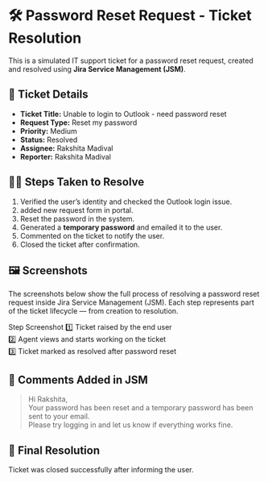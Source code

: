 # 🛠️ Password Reset Request - Ticket Resolution

This is a simulated IT support ticket for a password reset request, created and resolved using **Jira Service Management (JSM)**.

## 🧾 Ticket Details

- **Ticket Title:** Unable to login to Outlook - need password reset  
- **Request Type:** Reset my password  
- **Priority:** Medium  
- **Status:** Resolved  
- **Assignee:** Rakshita Madival  
- **Reporter:** Rakshita Madival  

## 🧑‍💻 Steps Taken to Resolve

1. Verified the user’s identity and checked the Outlook login issue.
2. added new  request form in portal. 
3. Reset the password in the system.
4. Generated a **temporary password** and emailed it to the user.
5. Commented on the ticket to notify the user.
6. Closed the ticket after confirmation.

## 🖼️ Screenshots

The screenshots below show the full process of resolving a password reset request inside Jira Service Management (JSM). Each step represents part of the ticket lifecycle — from creation to resolution.

Step	Screenshot
1️⃣ Ticket raised by the end user	
2️⃣ Agent views and starts working on the ticket	
3️⃣ Ticket marked as resolved after password reset

## 💬 Comments Added in JSM

> Hi Rakshita,  
> Your password has been reset and a temporary password has been sent to your email.  
> Please try logging in and let us know if everything works fine.  

## 🏁 Final Resolution

Ticket was closed successfully after informing the user.

